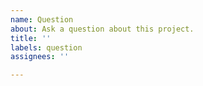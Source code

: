 ```yaml
---
name: Question
about: Ask a question about this project.
title: ''
labels: question
assignees: ''

---
```


<!--
Please search existing issues to avoid creating duplicates.
Also consider checking the issues over at the [vscode repository](https://github.com/microsoft/vscode-python/issues) as well. 
-->
